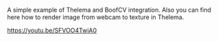 A simple example of Thelema and BoofCV integration.
Also you can find here how to render image from webcam to texture in Thelema.

https://youtu.be/SFVOO4TwiA0
